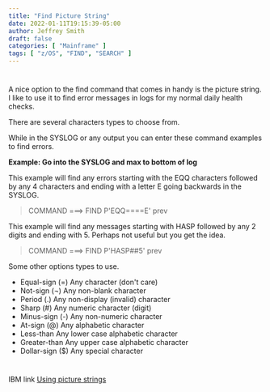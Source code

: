 ```yaml
---
title: "Find Picture String"
date: 2022-01-11T19:15:39-05:00
author: Jeffrey Smith
draft: false
categories: [ "Mainframe" ]
tags: [ "z/OS", "FIND", "SEARCH" ]
---
```

#  
#  
A nice option to the find command that comes in handy is the picture string. I like to use it to find error messages in logs for my normal daily health checks.

There are several characters types to choose from. 

While in the SYSLOG or any output you can enter these command examples to find errors.

**Example: Go into the SYSLOG and max to bottom of log**

This example will find any errors starting with the EQQ characters followed by any 4 characters and ending with a letter E going backwards in the SYSLOG.

>COMMAND ===> FIND P'EQQ====E' prev

This example will find any messages starting with HASP followed by any 2 digits and ending with 5. Perhaps not useful but you get the idea.

>COMMAND ===> FIND P'HASP##5' prev


Some other options types to use.

 * Equal-sign (=)         Any character (don't care)                       
 * Not-sign (¬)           Any non-blank character                          
 * Period (.)             Any non-display (invalid) character              
 * Sharp (#)              Any numeric character (digit)                    
 * Minus-sign (-)         Any non-numeric character                        
 * At-sign (@)            Any alphabetic character                         
 * Less-than              Any lower case alphabetic character              
 * Greater-than           Any upper case alphabetic character              
 * Dollar-sign ($)        Any special character                            

#  
#  
IBM link [Using picture strings](https://www.ibm.com/docs/en/zos/2.1.0?topic=strings-using-picture)